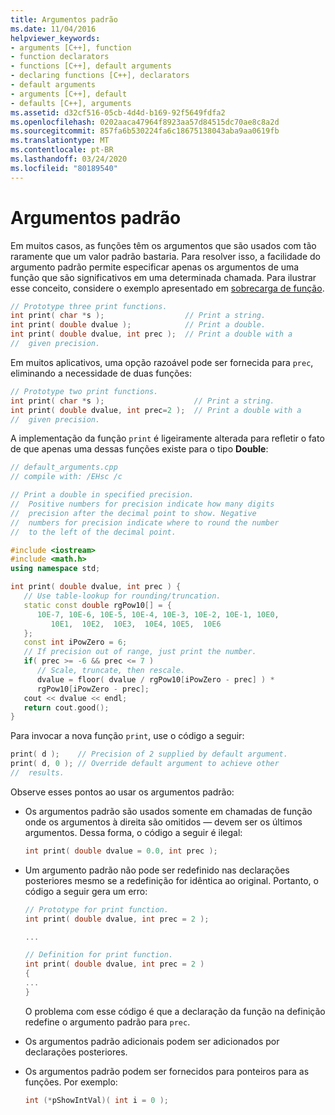 ```yaml
---
title: Argumentos padrão
ms.date: 11/04/2016
helpviewer_keywords:
- arguments [C++], function
- function declarators
- functions [C++], default arguments
- declaring functions [C++], declarators
- default arguments
- arguments [C++], default
- defaults [C++], arguments
ms.assetid: d32cf516-05cb-4d4d-b169-92f5649fdfa2
ms.openlocfilehash: 0202aaca47964f8923aa57d84515dc70ae8c8a2d
ms.sourcegitcommit: 857fa6b530224fa6c18675138043aba9aa0619fb
ms.translationtype: MT
ms.contentlocale: pt-BR
ms.lasthandoff: 03/24/2020
ms.locfileid: "80189540"
---
```

# <a name="default-arguments"></a>Argumentos padrão

Em muitos casos, as funções têm os argumentos que são usados com tão raramente que um valor padrão bastaria. Para resolver isso, a facilidade do argumento padrão permite especificar apenas os argumentos de uma função que são significativos em uma determinada chamada. Para ilustrar esse conceito, considere o exemplo apresentado em [sobrecarga de função](../cpp/function-overloading.md).

```cpp
// Prototype three print functions.
int print( char *s );                  // Print a string.
int print( double dvalue );            // Print a double.
int print( double dvalue, int prec );  // Print a double with a
//  given precision.
```

Em muitos aplicativos, uma opção razoável pode ser fornecida para `prec`, eliminando a necessidade de duas funções:

```cpp
// Prototype two print functions.
int print( char *s );                    // Print a string.
int print( double dvalue, int prec=2 );  // Print a double with a
//  given precision.
```

A implementação da função `print` é ligeiramente alterada para refletir o fato de que apenas uma dessas funções existe para o tipo **Double**:

```cpp
// default_arguments.cpp
// compile with: /EHsc /c

// Print a double in specified precision.
//  Positive numbers for precision indicate how many digits
//  precision after the decimal point to show. Negative
//  numbers for precision indicate where to round the number
//  to the left of the decimal point.

#include <iostream>
#include <math.h>
using namespace std;

int print( double dvalue, int prec ) {
   // Use table-lookup for rounding/truncation.
   static const double rgPow10[] = {
      10E-7, 10E-6, 10E-5, 10E-4, 10E-3, 10E-2, 10E-1, 10E0,
         10E1,  10E2,  10E3,  10E4, 10E5,  10E6
   };
   const int iPowZero = 6;
   // If precision out of range, just print the number.
   if( prec >= -6 && prec <= 7 )
      // Scale, truncate, then rescale.
      dvalue = floor( dvalue / rgPow10[iPowZero - prec] ) *
      rgPow10[iPowZero - prec];
   cout << dvalue << endl;
   return cout.good();
}
```

Para invocar a nova função `print`, use o código a seguir:

```cpp
print( d );    // Precision of 2 supplied by default argument.
print( d, 0 ); // Override default argument to achieve other
//  results.
```

Observe esses pontos ao usar os argumentos padrão:

- Os argumentos padrão são usados somente em chamadas de função onde os argumentos à direita são omitidos — devem ser os últimos argumentos. Dessa forma, o código a seguir é ilegal:

    ```cpp
    int print( double dvalue = 0.0, int prec );
    ```

- Um argumento padrão não pode ser redefinido nas declarações posteriores mesmo se a redefinição for idêntica ao original. Portanto, o código a seguir gera um erro:

    ```cpp
    // Prototype for print function.
    int print( double dvalue, int prec = 2 );

    ...

    // Definition for print function.
    int print( double dvalue, int prec = 2 )
    {
    ...
    }
    ```

   O problema com esse código é que a declaração da função na definição redefine o argumento padrão para `prec`.

- Os argumentos padrão adicionais podem ser adicionados por declarações posteriores.

- Os argumentos padrão podem ser fornecidos para ponteiros para as funções. Por exemplo:

    ```cpp
    int (*pShowIntVal)( int i = 0 );
    ```
